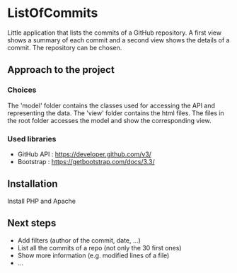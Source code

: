 # ListOfCommits

Little application that lists the commits of a GitHub repository.
A first view shows a summary of each commit and a second view shows the details of a commit.
The repository can be chosen.

## Approach to the project

### Choices

The 'model' folder contains the classes used for accessing the API and representing the data.
The 'view' folder contains the html files.
The files in the root folder accesses the model and show the corresponding view.

### Used libraries

* GitHub API : https://developer.github.com/v3/
* Bootstrap : https://getbootstrap.com/docs/3.3/

## Installation

Install PHP and Apache

## Next steps

* Add filters (author of the commit, date, ...)
* List all the commits of a repo (not only the 30 first ones)
* Show more information (e.g. modified lines of a file)
* ...
